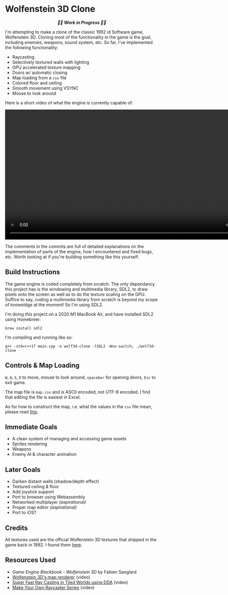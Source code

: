 # Wolfenstein 3D Clone

<p align="center"><b><i>
🚧🚧  Work in Progress  🚧🚧
</i></b></p>

I'm attempting to make a clone of the classic 1992 id Software game, Wolfenstein 3D. Cloning most of the functionality in the game is the goal, including enemies, weapons, sound system, etc. So far, I've implemented the following functionality:
- Raycasting
- Selectively textured walls with lighting
- GPU accelerated texture mapping
- Doors w/ automatic closing
- Map loading from a `csv` file
- Colored floor and ceiling
- Smooth movement using VSYNC
- Mouse to look around

Here is a short video of what the engine is currently capable of:

<div align="center">
  <video src="https://user-images.githubusercontent.com/25702188/211391994-abf2d2df-4ea7-4be0-91c9-4591c9b027fa.mp4" width=852/>
</div>

The comments in the commits are full of detailed explanations on the implementation of parts of the engine, how I encountered and fixed bugs, etc. Worth looking at if you're building something like this yourself.

## Build Instructions
The game engine is coded completely from scratch. The only dependancy this project has is the windowing and multimedia library, SDL2, to draw pixels onto the screen as well as to do the texture scaling on the GPU. Suffice to say, coding a multimedia library from scratch is beyond my scope of knoweldge at the moment! So I'm using SDL2.

I'm doing this project on a 2020 M1 MacBook Air, and have installed SDL2 using Homebrew:
```
brew install sdl2
```
I'm compiling and running like so:
```
g++ -std=c++17 main.cpp -o wolf3d-clone -lSDL2 -Wno-switch; ./wolf3d-clone
```
## Controls & Map Loading
`W`, `A`, `S`, `D` to move, mouse to look around, `spacebar` for opening doors, `Esc` to exit game.

The map file is `map.csv` and is ASCII encoded, not UTF-8 encoded. I find that editing the file is easiest in Excel.

As for how to construct the map, i.e. what the values in the `csv` file mean, please read [this](https://github.com/e6quisitory/wolf3d-clone/commit/3f9f9e308629098a29df2e3ec8103fddd3fc51c0#commitcomment-88618626).

## Immediate Goals
- A clean system of managing and accessing game assets 
- Sprites rendering
- Weapons
- Enemy AI & character animation

## Later Goals
- Darken distant walls (shadow/depth effect)
- Textured ceiling & floor
- Add joystick support
- Port to browser using Webassembly
- Networked multiplayer _(aspirational)_
- Proper map editor _(aspirational)_
- Port to iOS?

## Credits
All textures used are the official Wolfenstein 3D textures that shipped in the game back in 1992. I found them [here](https://www.textures-resource.com/pc_computer/wolf3d/texture/1375/).

## Resources Used
- _Game Engine Blackbook - Wolfenstein 3D_ by Fabien Sanglard
- [Wolfenstein 3D's map renderer](https://www.youtube.com/watch?v=eOCQfxRQ2pY) (video)
- [Super Fast Ray Casting in Tiled Worlds using DDA](https://www.youtube.com/watch?v=NbSee-XM7WA) (video)
- [Make Your Own Raycaster Series](https://www.youtube.com/watch?v=gYRrGTC7GtA) (video)
